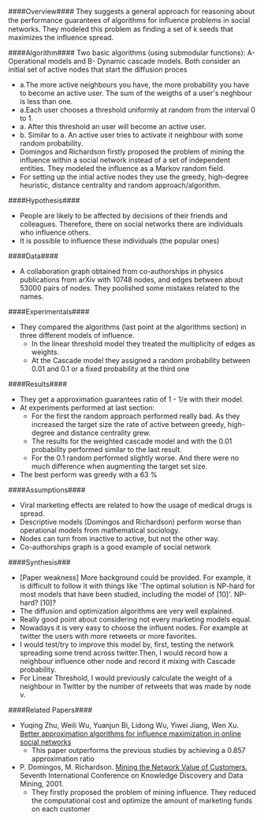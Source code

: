####Overview#### 
They suggests a general approach for reasoning about the performance guarantees of algorithms for inﬂuence problems in social networks. They modeled this problem as finding a set of k seeds that maximizes the influence spread.

####Algorithm####
Two basic algorithms (using submodular functions): A- Operational models and B- Dynamic cascade models. Both consider an initial set of active nodes that start the diffusion proces
- a.The more active neighbours you have, the more probability you have to become an active user. The sum of the weigths of a user's neghbour is less than one. 
- a.Each user chooses a threshold uniformly at random from the interval 0 to 1.
- a. After this threshold an user will become an active user.
- b. Similar to a. An active user tries to activate it neighbour with some random probability.
- Domingos and Richardson firstly proposed the problem of mining the influence within a social network instead of a set of independent entities. They modeled the influence as a Markov random field.
- For setting up the intial active nodes they use the greedy, high-degree heuristic, distance centrality and random approach/algorithm.

####Hypothesis####
- People are likely to be affected by decisions of their friends and colleagues. Therefore, there on social networks there are individuals who influence others.
- It is possible to influence these individuals (the popular ones)

####Data####
- A collaboration graph obtained from co-authorships in physics publications from arXiv with 10748 nodes, and edges between
about 53000 pairs of nodes. They poolished some mistakes related to the names. 

####Experimentals####
- They compared the algorithms (last point at the algorithms section) in three different models of influence. 
  - In the linear threshold model they treated the multiplicity of edges as weights.
  - At the Cascade model they assigned a random probability between 0.01 and 0.1 or a fixed probability at the third one

####Results####
- They get a approximation guarantees ratio of 1 - 1/e with their model.
- At experiments performed at last section:
  - For the first the random approach performed really bad. As they increased the target size the rate of active between greedy, high-degree and distance centrality grew.
  - The results for the weighted cascade model and with the 0.01 probability performed similar to the last result.
  - For the 0.1 random performed slightly worse. And there were no much difference when augmenting the target set size.
- The best perform was greedy with a 63 %

####Assumptions####
- Viral marketing effects are related to how the usage of medical drugs is spread.
- Descriptive models (Domingos and Richardson) perform worse than operational models from mathematical sociology.
- Nodes can turn from inactive to active, but not the other way.
- Co-authorships graph is a good example of social network

####Synthesis###
- [Paper weakness] More background could be provided. For example, it is difficult to follow it with things like 'The optimal solution is NP-hard for most models that have been studied, including the model of [10]'. NP-hard? [10]?
- The diffusion and optimization algorithms are very well explained.
- Really good point about considering not every marketing models equal.
- Nowadays it is very easy to choose the influent nodes. For example at twitter the users with more retweets or more favorites.
- I would test/try to improve this model by, first, testing the network spreading some trend across twitter.Then, I would record how a neighbour influence other node and record it mixing with Cascade probability.
- For Linear Threshold, I would previously calculate the weight of a neighbour in Twitter by the number of retweets that was made by node v.

####Related Papers####
- Yuqing Zhu, Weili Wu, Yuanjun Bi, Lidong Wu, Yiwei Jiang, Wen Xu. [Better approximation algorithms for influence maximization in online social networks](http://link.springer.com/article/10.1007%2Fs10878-013-9635-7)
  - This paper outperforms the previous studies by achieving a 0.857 approximation ratio
- P. Domingos, M. Richardson. [Mining the Network Value of Customers.](http://dl.acm.org/citation.cfm?id=502525) Seventh International Conference on Knowledge Discovery and Data Mining, 2001.
  - They firstly proposed the problem of mining influence. They reduced the computational cost and optimize the amount of marketing funds on each customer
